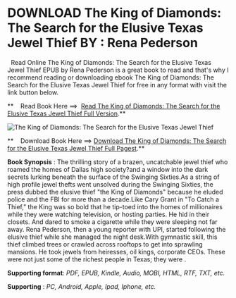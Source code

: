  **DOWNLOAD The King of Diamonds: The Search for the Elusive Texas Jewel Thief BY : Rena Pederson**
==================================================================================================

  Read Online The King of Diamonds: The Search for the Elusive Texas Jewel Thief EPUB by Rena Pederson is a great book to read and that's why I recommend reading or downloading ebook The King of Diamonds: The Search for the Elusive Texas Jewel Thief for free in any format with visit the link button below.

**    Read Book Here ==>  [Read The King of Diamonds: The Search for the Elusive Texas Jewel Thief Full Version](https://goodreadbook.site/?book=1639366059).**

![The King of Diamonds: The Search for the Elusive Texas Jewel Thief](https://i.gr-assets.com/images/S/compressed.photo.goodreads.com/books/1687382957l/176442625.jpg)

**    Download Book Here ==> [Download The King of Diamonds: The Search for the Elusive Texas Jewel Thief Full Pagest](https://goodreadbook.site/?book=1639366059).**

**Book Synopsis** : The thrilling story of a brazen, uncatchable jewel thief who roamed the homes of Dallas high society?and a window into the dark secrets lurking beneath the surface of the Swinging Sixties.As a string of high profile jewel thefts went unsolved during the Swinging Sixties, the press dubbed the elusive thief "the King of Diamonds" because he eluded police and the FBI for more than a decade.Like Cary Grant in "To Catch a Thief," the King was so bold that he tip-toed into the homes of millionaires while they were watching television, or hosting parties. He hid in their closets. And dared to smoke a cigarette while they were sleeping not far away. Rena Pederson, then a young reporter with UPI, started following the elusive thief while she managed the night desk.With gymnastic skill, this thief climbed trees or crawled across rooftops to get into sprawling mansions. He took jewels from heiresses, oil kings, corporate CEOs. These were not just some of the richest people in Texas; they were .

**Supporting format**: _PDF, EPUB, Kindle, Audio, MOBI, HTML, RTF, TXT, etc._

**Supporting** : _PC, Android, Apple, Ipad, Iphone, etc._